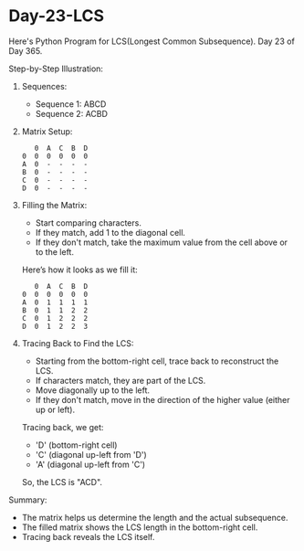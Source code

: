 # Day-23-LCS
Here's Python Program for LCS(Longest Common Subsequence). Day 23 of Day 365.

Step-by-Step Illustration:

1. Sequences:
   - Sequence 1: ABCD
   - Sequence 2: ACBD

2. Matrix Setup:
   ```
      0  A  C  B  D
   0  0  0  0  0  0
   A  0  -  -  -  -
   B  0  -  -  -  -
   C  0  -  -  -  -
   D  0  -  -  -  -
   ```

3. Filling the Matrix:
   - Start comparing characters.
   - If they match, add 1 to the diagonal cell.
   - If they don't match, take the maximum value from the cell above or to the left.

   Here’s how it looks as we fill it:

   ```
      0  A  C  B  D
   0  0  0  0  0  0
   A  0  1  1  1  1
   B  0  1  1  2  2
   C  0  1  2  2  2
   D  0  1  2  2  3
   ```

4. Tracing Back to Find the LCS:
   - Starting from the bottom-right cell, trace back to reconstruct the LCS.
   - If characters match, they are part of the LCS.
   - Move diagonally up to the left.
   - If they don't match, move in the direction of the higher value (either up or left).

   Tracing back, we get:
   - 'D' (bottom-right cell)
   - 'C' (diagonal up-left from 'D')
   - 'A' (diagonal up-left from 'C')

   So, the LCS is "ACD".

Summary:
- The matrix helps us determine the length and the actual subsequence.
- The filled matrix shows the LCS length in the bottom-right cell.
- Tracing back reveals the LCS itself.
